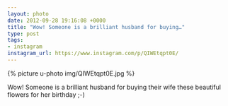 ```yaml
---
layout: photo
date: 2012-09-28 19:16:08 +0000
title: "Wow! Someone is a brilliant husband for buying…"
type: post
tags:
- instagram
instagram_url: https://www.instagram.com/p/QIWEtqpt0E/
---
```


{% picture u-photo img/QIWEtqpt0E.jpg %}

Wow! Someone is a brilliant husband for buying their wife these beautiful flowers for her birthday ;-)
